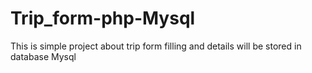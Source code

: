 # Trip_form-php-Mysql
This is simple project about trip form filling and details will be stored in database Mysql

